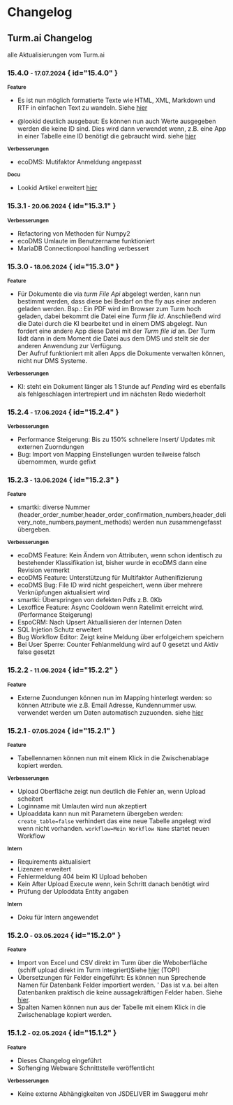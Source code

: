 # Changelog

## Turm.ai Changelog
alle Aktualisierungen vom Turm.ai

### 15.4.0 <small> - 17.07.2024</small> { id="15.4.0" }

<b><small>Feature</small></b>    

 - Es ist nun möglich formatierte Texte wie HTML, XML, Markdown und RTF in einfachen Text zu wandeln. Siehe [hier](<1 Verwendung/1 Mapping/Funktionen/11_functions_totext.md>)

 - @lookid deutlich ausgebaut: Es können nun auch Werte ausgegeben werden die keine ID sind. Dies wird dann verwendet wenn, z.B. eine App in einer Tabelle eine ID benötigt die gebraucht wird. siehe [hier](<1 Verwendung/1 Mapping/Funktionen/07_functions_lookupid.md>)


<b><small>Verbesserungen</small></b> 

- ecoDMS: Mutifaktor Anmeldung angepasst 


<b><small>Docu</small></b>

- Lookid Artikel erweitert [hier](<1 Verwendung/1 Mapping/Funktionen/07_functions_lookupid.md>)


### 15.3.1<small> - 20.06.2024</small> { id="15.3.1" }

<b><small>Verbesserungen</small></b> 

- Refactoring von Methoden für Numpy2
- ecoDMS Umlaute im Benutzername funktioniert
- MariaDB Connectionpool handling verbessert


### 15.3.0<small> - 18.06.2024</small> { id="15.3.0" }

<b><small>Feature</small></b>    

- Für Dokumente die via *turm File Api* abgelegt werden, kann nun bestimmt werden, dass diese bei Bedarf on the fly aus einer anderen geladen werden. 
  Bsp.: Ein PDF wird im Browser zum Turm hoch geladen, dabei bekommt die Datei eine *Turm file id*. Anschließend wird die Datei durch die KI bearbeitet und in einem DMS abgelegt.
  Nun fordert eine andere App diese Datei mit der *Turm file id* an. Der Turm lädt dann in dem Moment die Datei aus dem DMS und stellt 
  sie der anderen Anwendung zur Verfügung.    
  Der Aufruf funktioniert mit allen Apps die Dokumente verwalten können, nicht nur DMS Systeme. 

<b><small>Verbesserungen</small></b> 

- KI: steht ein Dokument länger als 1 Stunde auf *Pending* wird es ebenfalls als fehlgeschlagen intertrepiert und im nächsten Redo wiederholt 



### 15.2.4<small> - 17.06.2024</small> { id="15.2.4" }


<b><small>Verbesserungen</small></b> 

- Performance Steigerung: Bis zu 150% schnellere Insert/ Updates mit externen Zuorndungen 
- Bug: Import von Mapping Einstellungen wurden teilweise falsch übernommen, wurde gefixt



### 15.2.3<small> - 13.06.2024</small> { id="15.2.3" }

<b><small>Feature</small></b>    

- smartki: diverse Nummer (header_order_number,header_order_confirmation_numbers,header_delivery_note_numbers,payment_methods) werden nun zusammengefasst übergeben. 


<b><small>Verbesserungen</small></b> 

- ecoDMS Feature: Kein Ändern von Attributen, wenn schon identisch zu bestehender Klassifikation ist, bisher wurde in ecoDMS dann eine Revision vermerkt
- ecoDMS Feature: Unterstützung für Multifaktor Authenifizierung
- ecoDMS Bug: File ID wird nicht gespeichert, wenn über mehrere Verknüpfungen aktualisiert wird
- smartki: Überspringen von defekten Pdfs z.B. 0Kb  
- Lexoffice Feature: Async Cooldown wenn Ratelimit erreicht wird. (Performance Steigerung)
- EspoCRM: Nach Upsert Aktuallisieren der Internen Daten
- SQL Injetion Schutz erweitert
- Bug Workflow Editor: Zeigt keine Meldung über erfolgeichem speichern
- Bei User Sperre: Counter Fehlanmeldung wird auf 0 gesetzt und Aktiv false gesetzt

 
 

### 15.2.2<small> - 11.06.2024</small> { id="15.2.2" }

<b><small>Feature</small></b> 

- Externe Zuondungen können nun im Mapping hinterlegt werden: so können Attribute wie z.B. Email Adresse, Kundennummer usw. 
verwendet werden um Daten automatisch zuzuonden. siehe [hier](<1 Verwendung/1 Mapping/mapping_fremdid.md>)



### 15.2.1<small> - 07.05.2024</small> { id="15.2.1" }

<b><small>Feature</small></b> 

- Tabellennamen können nun mit einem Klick in die Zwischenablage kopiert werden.


<b><small>Verbesserungen</small></b> 

- Upload Oberfläche zeigt nun deutlich die Fehler an, wenn Upload scheitert
- Loginname mit Umlauten wird nun akzeptiert
- Uploaddata kann nun mit Parametern übergeben werden:
  ```create_table=false``` verhindert das eine neue Tabelle 
  angelegt wird wenn nicht vorhanden.
  ```workflow=Mein Workflow Name``` startet neuen Workflow 


<b><small>Intern</small></b> 

- Requirements aktualisiert
- Lizenzen erweitert
- Fehlermeldung 404 beim KI Upload behoben
- Kein After Upload Execute wenn, kein Schritt danach benötigt wird
- Prüfung der Uploddata Entity angaben

<b><small>Intern</small></b> 
- Doku für Intern angewendet

### 15.2.0<small> - 03.05.2024</small> { id="15.2.0" }

<b><small>Feature</small></b> 

- Import von Excel und CSV direkt im Turm über die Weboberfläche (schiff upload direkt im Turm integriert)Siehe [hier](<3 FAQ/FAQ/Datenupload.md>)  (TOP!)
- Übersetzungen für Felder eingeführt: Es können nun Sprechende Namen für Datenbank Felder importiert werden. '
  Das ist v.a. bei alten Datenbanken praktisch die keine aussagekräftigen Felder haben. Siehe [hier](<3 FAQ/FAQ/Feldbeschreibung.md>).
- Spalten Namen können nun aus der Tabelle mit einem Klick in die Zwischenablage kopiert werden.


### 15.1.2<small> - 02.05.2024</small> { id="15.1.2" }

<b><small>Feature</small></b> 

- Dieses Changelog eingeführt
- Softenging Webware Schnittstelle veröffentlicht
  
<b><small>Verbesserungen</small></b> 

- Keine externe Abhängigkeiten von JSDELIVER im Swaggerui mehr
